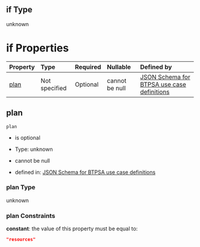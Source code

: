 ## if Type

unknown

# if Properties

| Property      | Type          | Required | Nullable       | Defined by                                                                                                                                                                                                                                  |
| :------------ | :------------ | :------- | :------------- | :------------------------------------------------------------------------------------------------------------------------------------------------------------------------------------------------------------------------------------------ |
| [plan](#plan) | Not specified | Optional | cannot be null | [JSON Schema for BTPSA use case definitions](btpsa-usecase-properties-services-items-allof-1-then-allof-70-then-allof-2-if-properties-plan.md "undefined#/properties/services/items/allOf/1/then/allOf/70/then/allOf/2/if/properties/plan") |

## plan



`plan`

*   is optional

*   Type: unknown

*   cannot be null

*   defined in: [JSON Schema for BTPSA use case definitions](btpsa-usecase-properties-services-items-allof-1-then-allof-70-then-allof-2-if-properties-plan.md "undefined#/properties/services/items/allOf/1/then/allOf/70/then/allOf/2/if/properties/plan")

### plan Type

unknown

### plan Constraints

**constant**: the value of this property must be equal to:

```json
"resources"
```
